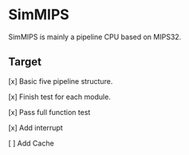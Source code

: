 # SimMIPS

SimMIPS is mainly a pipeline CPU based on MIPS32.

## Target

[x] Basic five pipeline structure. 

[x] Finish test for each module.

[x] Pass full function test

[x] Add interrupt

[ ] Add Cache
